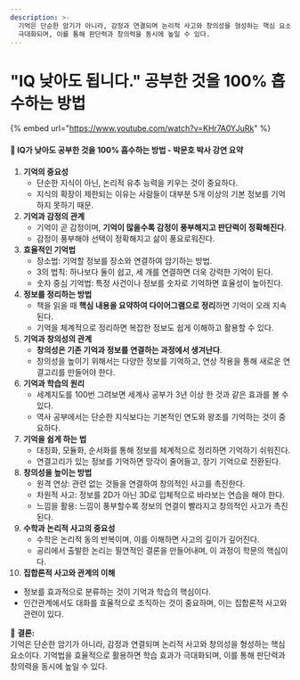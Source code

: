 ```yaml
---
description: >-
  기억은 단순한 암기가 아니라, 감정과 연결되며 논리적 사고와 창의성을 형성하는 핵심 요소이다. 기억법을 효율적으로 활용하면 학습 효과가
  극대화되며, 이를 통해 판단력과 창의력을 동시에 높일 수 있다.
---
```


# "IQ 낮아도 됩니다." 공부한 것을 100% 흡수하는 방법

{% embed url="https://www.youtube.com/watch?v=KHr7A0YJuRk" %}

#### 📌 **IQ가 낮아도 공부한 것을 100% 흡수하는 방법 - 박문호 박사 강연 요약**

1. **기억의 중요성**
   * 단순한 지식이 아닌, 논리적 유추 능력을 키우는 것이 중요하다.
   * 지식의 확장이 제한되는 이유는 사람들이 대부분 5개 이상의 기본 정보를 기억하지 못하기 때문.
2. **기억과 감정의 관계**
   * 기억이 곧 감정이며, **기억이 많을수록 감정이 풍부해지고 판단력이 정확해진다**.
   * 감정이 풍부해야 선택이 정확해지고 삶이 풍요로워진다.
3. **효율적인 기억법**
   * 장소법: 기억할 정보를 장소와 연결하여 암기하는 방법.
   * 3의 법칙: 하나보다 둘이 쉽고, 세 개를 연결하면 더욱 강력한 기억이 된다.
   * 숫자 중심 기억법: 특정 사건이나 정보를 숫자로 기억하면 효율성이 높아진다.
4. **정보를 정리하는 방법**
   * 책을 읽을 때 **핵심 내용을 요약하여 다이어그램으로 정리**하면 기억이 오래 지속된다.
   * 기억을 체계적으로 정리하면 복잡한 정보도 쉽게 이해하고 활용할 수 있다.
5. **기억과 창의성의 관계**
   * **창의성은 기존 기억과 정보를 연결하는 과정에서 생겨난다**.
   * 창의성을 높이기 위해서는 다양한 정보를 기억하고, 연상 작용을 통해 새로운 연결고리를 만들어야 한다.
6. **기억과 학습의 원리**
   * 세계지도를 100번 그려보면 세계사 공부가 3년 이상 한 것과 같은 효과를 볼 수 있다.
   * 역사 공부에서는 단순한 지식보다는 기본적인 연도와 왕조를 기억하는 것이 중요하다.
7. **기억을 쉽게 하는 법**
   * 대칭화, 모듈화, 순서화를 통해 정보를 체계적으로 정리하면 기억하기 쉬워진다.
   * 연결고리가 있는 정보를 기억하면 망각이 줄어들고, 장기 기억으로 전환된다.
8. **창의성을 높이는 방법**
   * 원격 연상: 관련 없는 것들을 연결하여 창의적인 사고를 촉진한다.
   * 차원적 사고: 정보를 2D가 아닌 3D로 입체적으로 바라보는 연습을 해야 한다.
   * 느낌을 활용: 느낌이 풍부할수록 정보의 연결이 빨라지고 창의적인 사고가 촉진된다.
9. **수학과 논리적 사고의 중요성**
   * 수학은 논리적 동의 반복이며, 이를 이해하면 사고의 깊이가 깊어진다.
   * 공리에서 출발한 논리는 필연적인 결론을 만들어내며, 이 과정이 학문의 핵심이다.
10. **집합론적 사고와 관계의 이해**

* 정보를 효과적으로 분류하는 것이 기억과 학습의 핵심이다.
* 인간관계에서도 대화를 효율적으로 조직하는 것이 중요하며, 이는 집합론적 사고와 관련이 있다.

📌 **결론:**\
기억은 단순한 암기가 아니라, 감정과 연결되며 논리적 사고와 창의성을 형성하는 핵심 요소이다. 기억법을 효율적으로 활용하면 학습 효과가 극대화되며, 이를 통해 판단력과 창의력을 동시에 높일 수 있다.
